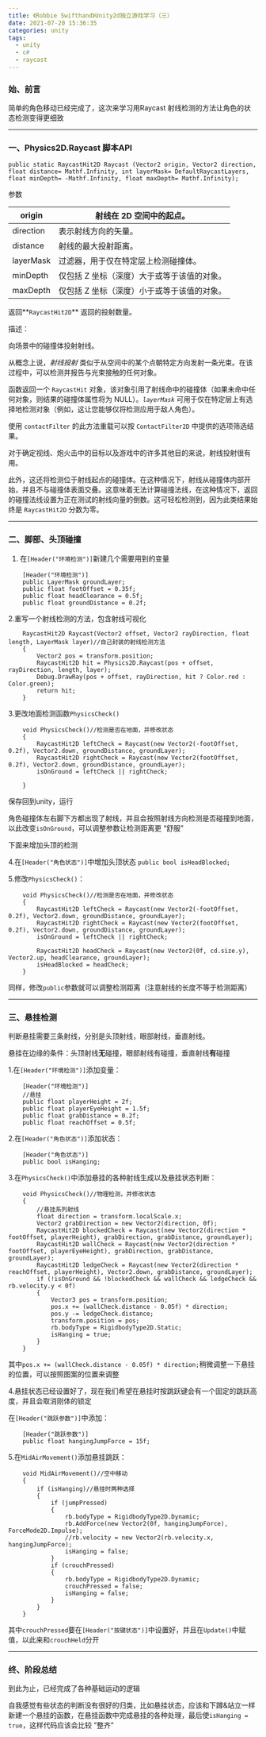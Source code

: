 ```yaml
---
title: 《Robbie Swifthand》Unity2d独立游戏学习（三）
date: 2021-07-20 15:36:35
categories: unity
tags:
  - unity
  - c#
  - raycast
---
```






### 	始、前言

简单的角色移动已经完成了，这次来学习用Raycast 射线检测的方法让角色的状态检测变得更细致



<!--more-->

---



### 	一、Physics2D.Raycast 脚本API

```
public static RaycastHit2D Raycast (Vector2 origin, Vector2 direction, float distance= Mathf.Infinity, int layerMask= DefaultRaycastLayers, float minDepth= -Mathf.Infinity, float maxDepth= Mathf.Infinity);
```

参数

| origin    | 射线在 2D 空间中的起点。                    |
| --------- | ------------------------------------------- |
| direction | 表示射线方向的矢量。                        |
| distance  | 射线的最大投射距离。                        |
| layerMask | 过滤器，用于仅在特定层上检测碰撞体。        |
| minDepth  | 仅包括 Z 坐标（深度）大于或等于该值的对象。 |
| maxDepth  | 仅包括 Z 坐标（深度）小于或等于该值的对象。 |

返回**`RaycastHit2D`** 返回的投射数量。

描述：

向场景中的碰撞体投射射线。

从概念上说，*射线投射* 类似于从空间中的某个点朝特定方向发射一条光束。在该过程中，可以检测并报告与光束接触的任何对象。

函数返回一个 `RaycastHit` 对象，该对象引用了射线命中的碰撞体（如果未命中任何对象，则结果的碰撞体属性将为 NULL）。*`layerMask`* 可用于仅在特定层上有选择地检测对象（例如，这让您能够仅将检测应用于敌人角色）。

使用 `contactFilter` 的此方法重载可以按 `ContactFilter2D` 中提供的选项筛选结果。

对于确定视线、炮火击中的目标以及游戏中的许多其他目的来说，射线投射很有用。

此外，这还将检测位于射线起点的碰撞体。在这种情况下，射线从碰撞体内部开始，并且不与碰撞体表面交叠。这意味着无法计算碰撞法线，在这种情况下，返回的碰撞法线设置为正在测试的射线向量的倒数。这可轻松检测到，因为此类结果始终是 `RaycastHit2D` 分数为零。



---



### 二、脚部、头顶碰撞

1. 在`[Header("环境检测")]`新建几个需要用到的变量

```
    [Header("环境检测")]
    public LayerMask groundLayer;
    public float footOffset = 0.35f;
    public float headClearance = 0.5f;
    public float groundDistance = 0.2f;
```



2.重写一个射线检测的方法，包含射线可视化

```
    RaycastHit2D Raycast(Vector2 offset, Vector2 rayDirection, float length, LayerMask layer)//自己封装的射线检测方法
    {
        Vector2 pos = transform.position;
        RaycastHit2D hit = Physics2D.Raycast(pos + offset, rayDirection, length, layer);
        Debug.DrawRay(pos + offset, rayDirection, hit ? Color.red : Color.green);
        return hit;
    }
```



3.更改地面检测函数`PhysicsCheck()`

```
    void PhysicsCheck()//检测是否在地面，并修改状态
    {
        RaycastHit2D leftCheck = Raycast(new Vector2(-footOffset, 0.2f), Vector2.down, groundDistance, groundLayer);
        RaycastHit2D rightCheck = Raycast(new Vector2(footOffset, 0.2f), Vector2.down, groundDistance, groundLayer);
        isOnGround = leftCheck || rightCheck;

    }
```

保存回到unity，运行

角色碰撞体左右脚下方都出现了射线，并且会按照射线方向检测是否碰撞到地面，以此改变`isOnGround`，可以调整参数让检测距离更 “舒服”

下面来增加头顶的检测



4.在`[Header("角色状态")]`中增加头顶状态 `public bool isHeadBlocked;`



5.修改`PhysicsCheck()`：

```
    void PhysicsCheck()//检测是否在地面，并修改状态
    {
        RaycastHit2D leftCheck = Raycast(new Vector2(-footOffset, 0.2f), Vector2.down, groundDistance, groundLayer);
        RaycastHit2D rightCheck = Raycast(new Vector2(footOffset, 0.2f), Vector2.down, groundDistance, groundLayer);
        isOnGround = leftCheck || rightCheck;

        RaycastHit2D headCheck = Raycast(new Vector2(0f, cd.size.y), Vector2.up, headClearance, groundLayer);
        isHeadBlocked = headCheck;
    }
```

同样，修改`public`参数就可以调整检测距离（注意射线的长度不等于检测距离）



---



### 三、悬挂检测

判断悬挂需要三条射线，分别是头顶射线，眼部射线，垂直射线。

悬挂在边缘的条件：头顶射线**无**碰撞，眼部射线有碰撞，垂直射线**有**碰撞

1.在`[Header("环境检测")]`添加变量：

```
    [Header("环境检测")]
    //悬挂
    public float playerHeight = 2f;
    public float playerEyeHeight = 1.5f;
    public float grabDistance = 0.2f;
    public float reachOffset = 0.5f;
```



2.在`[Header("角色状态")]`添加状态：

```
	[Header("角色状态")]
    public bool isHanging;
```



3.在`PhysicsCheck()`中添加悬挂的各种射线生成以及悬挂状态判断：

```
    void PhysicsCheck()//物理检测，并修改状态
    {
        //悬挂系列射线
        float direction = transform.localScale.x;
        Vector2 grabDirection = new Vector2(direction, 0f);
        RaycastHit2D blockedCheck = Raycast(new Vector2(direction * footOffset, playerHeight), grabDirection, grabDistance, groundLayer);
        RaycastHit2D wallCheck = Raycast(new Vector2(direction * footOffset, playerEyeHeight), grabDirection, grabDistance, groundLayer);
        RaycastHit2D ledgeCheck = Raycast(new Vector2(direction * reachOffset, playerHeight), Vector2.down, grabDistance, groundLayer);
        if (!isOnGround && !blockedCheck && wallCheck && ledgeCheck && rb.velocity.y < 0f)
        {
            Vector3 pos = transform.position;
            pos.x += (wallCheck.distance - 0.05f) * direction;
            pos.y -= ledgeCheck.distance;
            transform.position = pos; 
            rb.bodyType = RigidbodyType2D.Static;
            isHanging = true;
        }
    }
```

其中`pos.x += (wallCheck.distance - 0.05f) * direction;`稍微调整一下悬挂的位置，可以按照图案的位置来调整



4.悬挂状态已经设置好了，现在我们希望在悬挂时按跳跃键会有一个固定的跳跃高度，并且会取消刚体的锁定

在`[Header("跳跃参数")]`中添加：

```
	[Header("跳跃参数")]
    public float hangingJumpForce = 15f;
```



5.在`MidAirMovement()`添加悬挂跳跃：

```
    void MidAirMovement()//空中移动
    {
        if (isHanging)//悬挂时两种选择
        {
            if (jumpPressed)
            {
                rb.bodyType = RigidbodyType2D.Dynamic;
                rb.AddForce(new Vector2(0f, hangingJumpForce), ForceMode2D.Impulse);
                //rb.velocity = new Vector2(rb.velocity.x, hangingJumpForce);
                isHanging = false;
            }
            if (crouchPressed)
            {
                rb.bodyType = RigidbodyType2D.Dynamic;
                crouchPressed = false;
                isHanging = false;
            } 
        }
    }
```

其中`crouchPressed`要在`[Header("按键状态")]`中设置好，并且在`Update()`中赋值，以此来和`crouchHeld`分开



---



### 	终、阶段总结

到此为止，已经完成了各种基础运动的逻辑

自我感觉有些状态的判断没有很好的归类，比如悬挂状态，应该和下蹲&站立一样新建一个悬挂的函数，在悬挂函数中完成悬挂的各种处理，最后使`isHanging = true`，这样代码应该会比较 ”整齐”
